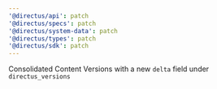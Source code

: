 ```yaml
---
'@directus/api': patch
'@directus/specs': patch
'@directus/system-data': patch
'@directus/types': patch
'@directus/sdk': patch
---
```


Consolidated Content Versions with a new `delta` field under `directus_versions`
